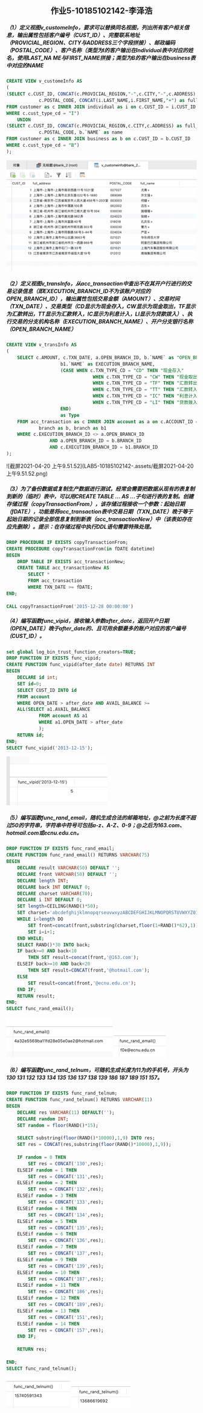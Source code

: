 ## <center>作业5-10185102142-李泽浩



##### （1）定义视图v_customeInfo，要求可以替换同名视图，列出所有客户相关信息，输出属性包括客户编号（CUST_ID）、完整联系地址（PROVICIAL_REGION、CITY与ADDRESS三个字段拼接）、邮政编码（POSTAL_CODE）、客户名称（类型为I的客户输出在Individual表中对应的姓名，使用LAST_NA ME与FIRST_NAME拼接；类型为B的客户输出在business表中对应的NAME

```sql
CREATE VIEW v_customeInfo AS
(
(SELECT c.CUST_ID, CONCAT(c.PROVICIAL_REGION,"-",c.CITY,"-",c.ADDRESS) as full_address,
			c.POSTAL_CODE, CONCAT(i.LAST_NAME,i.FIRST_NAME,"+") as full_name
FROM customer as c INNER JOIN individual as i on c.CUST_ID = i.CUST_ID
WHERE c.cust_type_cd = "I")
	UNION
(SELECT c.CUST_ID, CONCAT(c.PROVICIAL_REGION,c.CITY,c.ADDRESS) as full_address,
			c.POSTAL_CODE, b.`NAME` as name
FROM customer as c INNER JOIN business as b on c.CUST_ID = b.CUST_ID
WHERE c.cust_type_cd = "B")
);
```

<img src="LAB5-10185102142-.assets/截屏2021-04-20 上午9.51.10.png" alt="截屏2021-04-20 上午9.51.10" style="zoom:80%;" />



##### （2）定义视图v_transInfo，从acc_transaction中查出不在其开户行进行的交易记录信息（即EXECUTION_BRANCH_ID不为该账户对应的OPEN_BRANCH_ID），输出属性包括交易金额（AMOUNT）、交易时间（TXN_DATE）、交易类型（CD显示为现金存入，CW显示为现金取出，TF显示为汇款转出，TT显示为汇款转入，IC显示为利息计入，LI显示为贷款拨入）、执行交易的分支机构名称（EXECUTION_BRANCH_NAME）、开户分支银行名称（OPEN_BRANCH_NAME）

```sql
CREATE VIEW v_transInfo AS
(
	SELECT c.AMOUNT, c.TXN_DATE, a.OPEN_BRANCH_ID, b.`NAME` as "OPEN_BRANCH_NAME",
					b1.`NAME` as EXECUTION_BRANCH_NAME,
					(CASE WHEN c.TXN_TYPE_CD = "CD" THEN "现金存入"
								WHEN c.TXN_TYPE_CD = "CW" THEN "现金取出"
								WHEN c.TXN_TYPE_CD = "TF" THEN "汇款转出"
								WHEN c.TXN_TYPE_CD = "TT" THEN "汇款转入"
								WHEN c.TXN_TYPE_CD = "IC" THEN "利息计入"
								WHEN c.TXN_TYPE_CD = "LI" THEN "贷款拨入"
					END) 
					as Type
	FROM acc_transaction as c INNER JOIN account as a on c.ACCOUNT_ID = a.ACCOUNT_ID,
			branch as b, branch as b1
	WHERE c.EXECUTION_BRANCH_ID <> a.OPEN_BRANCH_ID
				AND a.OPEN_BRANCH_ID = b.BRANCH_ID
				AND c.EXECUTION_BRANCH_ID = b1.BRANCH_ID
);
```

![截屏2021-04-20 上午9.51.52](LAB5-10185102142-.assets/截屏2021-04-20 上午9.51.52.png)



##### （3）为了备份数据或复制生产数据进行测试，经常会需要把数据从现有的表复制到新的（临时）表中，可以用CREATE TABLE ... AS ...子句进行表的复制。创建存储过程（copyTransactionFrom），该存储过程接收一个参数：起始日期（fDATE），功能是将acc_transaction表中交易日期（TXN_DATE）晚于等于起始日期的记录全部信息复制到新表（acc_transactionNew）中（该表如存在应先删除）。提示：在存储过程中执行DDL语句需要特殊处理。

```sql
DROP PROCEDURE IF EXISTS copyTransactionFrom;
CREATE PROCEDURE copyTransactionFrom(in fDATE datetime)
BEGIN
	DROP TABLE IF EXISTS acc_transactionNew;
	CREATE TABLE acc_transactionNew AS
		SELECT *
		FROM acc_transaction
		WHERE TXN_DATE >= fDATE;
END;

CALL copyTransactionFrom('2015-12-28 00:00:00')
```



##### （4）编写函数func_vipid，接收输入参数after_date，返回开户日期（OPEN_DATE）晚于after_date的、且可用余额最多的账户对应的客户编号（CUST_ID）。

```sql
set global log_bin_trust_function_creators=TRUE;
DROP FUNCTION IF EXISTS func_vipid;
CREATE FUNCTION func_vipid(after_date date) RETURNS INT
BEGIN
	DECLARE id int;
	SET id=0;
	SELECT CUST_ID INTO id
	FROM account
	WHERE OPEN_DATE > after_date AND AVAIL_BALANCE >= 
	ALL(SELECT a1.AVAIL_BALANCE
			FROM account AS a1
			WHERE a1.OPEN_DATE > after_date
			);
	RETURN id;
END;
SELECT func_vipid('2013-12-15');
```

<img src="LAB4-10185102142-李泽浩的副本.assets/截屏2021-04-19 下午7.23.52.png" alt="截屏2021-04-19 下午7.23.52" style="zoom:50%;" /> 



##### （5）编写函数func_rand_email，随机生成合法的邮箱地址，@之前为长度不超过50的字符串，字符串中符号可包括a-z、A-Z、0-9；@之后为163.com、hotmail.com或ecnu.edu.cn。

```sql
DROP FUNCTION IF EXISTS func_rand_email;
CREATE FUNCTION func_rand_email() RETURNS VARCHAR(75)
BEGIN
	DECLARE result VARCHAR(50) DEFAULT '';
	DECLARE front VARCHAR(50) DEFAULT '';
	DECLARE length INT;
	DECLARE back INT DEFAULT 0;
	DECLARE charset VARCHAR(70);
	DECLARE i INT DEFAULT 0;
	SET length=CEILING(RAND()*50);
	SET charset='abcdefghijklmnopqrseuvwxyzABCDEFGHIJKLMNOPQRSTUVWXYZ0123456789';
	WHILE i<length DO
		SET front=concat(front,substring(charset,floor(1+RAND()*62),1));
		SET i=i+1;
	END WHILE;
	SELECT RAND()*30 INTO back;
	IF back>=0 AND back<10 
		THEN SET result=concat(front,'@163.com');
	ELSEIF back>=10 AND back<20
		THEN SET result=CONCAT(front,'@hotmail.com');
	ELSE
		SET result=concat(front,'@ecnu.edu.cn');
	END IF;
	RETURN result;
END;
SELECT func_rand_email();
```

<img src="LAB4-10185102142-李泽浩的副本.assets/截屏2021-04-19 下午7.51.21.png" alt="截屏2021-04-19 下午7.51.21" style="zoom:50%;" />

<img src="LAB4-10185102142-李泽浩的副本.assets/截屏2021-04-19 下午7.51.33.png" alt="截屏2021-04-19 下午7.51.33" style="zoom:50%;" />



##### （6）编写函数func_rand_telnum，可随机生成长度为11为的手机号，开头为130 131 132 133 134 135 136 137 138 139 186 187 189 151 157。

```sql
DROP FUNCTION IF EXISTS func_rand_telnum;
CREATE FUNCTION func_rand_telnum() RETURNS VARCHAR(11)
BEGIN
	DECLARE res VARCHAR(11) DEFAULT('');
	DECLARE random INT;
	SET random = floor(RAND()*15);
	
	SELECT substring(floor(RAND()*10000),1,9) INTO res;
	SET res = CONCAT(res,substring(floor(RAND()*10000),1,9));
	
	IF random = 0 THEN
		SET res = CONCAT('130',res);
	ELSEIF random = 1 THEN
		SET res = CONCAT('131',res);
	ELSEif random = 2 THEN
		SET res = CONCAT('132',res);
	ELSEif random = 3 THEN
		SET res = CONCAT('133',res);
	ELSEif random = 4 THEN
		SET res = CONCAT('134',res);
	ELSEif random = 5 THEN
		SET res = CONCAT('135',res);
	ELSEif random = 6 THEN
		SET res = CONCAT('136',res);
	ELSEif random = 7 THEN
		SET res = CONCAT('137',res);
	ELSEif random = 9 THEN
		SET res = CONCAT('139',res);
	ELSEif random = 10 THEN
		SET res = CONCAT('187',res);
	ELSEif random = 11 THEN
		SET res = CONCAT('186',res);
	ELSEif random = 12 THEN
		SET res = CONCAT('189',res);
	ELSEif random = 13 THEN
		SET res = CONCAT('151',res);
	ELSEif random = 14 THEN
		SET res = CONCAT('157',res);
	END IF;
	
	RETURN res;
	
END;
SELECT func_rand_telnum();
```

<img src="LAB4-10185102142-李泽浩的副本.assets/截屏2021-04-19 下午8.07.11.png" alt="截屏2021-04-19 下午8.07.11" style="zoom:50%;" />

<img src="LAB4-10185102142-李泽浩的副本.assets/截屏2021-04-19 下午8.07.22.png" alt="截屏2021-04-19 下午8.07.22" style="zoom:50%;" />



